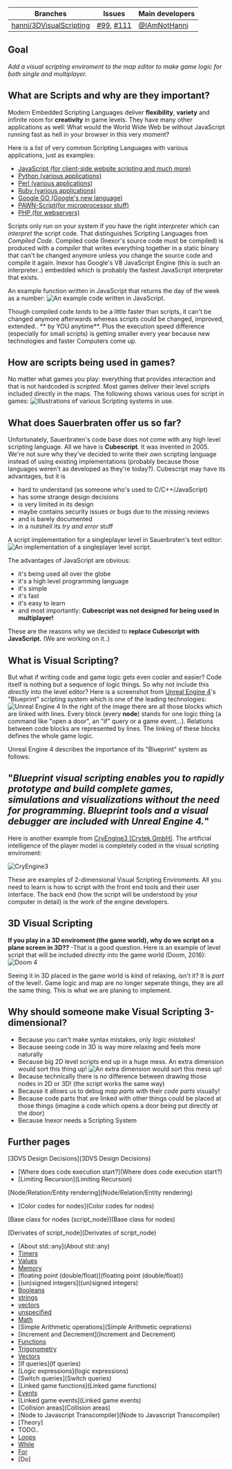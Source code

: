 Branches | Issues | Main developers
--- | --- | --- 
[hanni/3DVisualScripting](/inexor-game/code/tree/hanni/3DVisualScripting) |  [#99](/inexor-game/code/issues/99), [#111](/inexor-game/code/issues/111) | [@IAmNotHanni](/IAmNotHanni)

## Goal
*Add a visual scripting enviroment to the map editor to make game logic for both single and multiplayer.*

## What are Scripts and why are they important?
Modern Embedded Scripting Languages deliver **flexibility**, **variety** and infinite room for **creativity** in game levels. They have many other applications as well: What would the World Wide Web be without JavaScript running fast as hell in your browser in this very moment?

Here is a list of very common Scripting Languages with various applications, just as examples:
* [JavaScript (for client-side website scripting and much more)](http://www.w3schools.com/js/default.asp)
* [Python (various applications)](https://www.python.org/)
* [Perl (various applications)](https://www.perl.org/)
* [Ruby (various applications)](https://www.ruby-lang.org/)
* [Google GO (Google's new language)](https://golang.org/)
* [PAWN-Script(for microprocessor stuff)](http://www.compuphase.com/pawn/pawn.htm)
* [PHP (for webservers)](https://php.net)

Scripts only run on your system if you have the right *interpreter* which can *interpret* the script code.
That distinguishes Scripting Languages from *Compiled Code*. Compiled code (Inexor's source code must be compiled) is produced with a *compiler* that writes everything together in a static binary that can't be changed anymore unless you change the source code and compile it again.
Inexor has Google's V8 JavaScript Engine (this is such an interpreter..) embedded which is probably the fastest JavaScript interpreter that exists. 

An example function written in JavaScript that returns the day of the week as a number:
![An example code written in JavaScript.](https://raw.githubusercontent.com/inexor-game/visualisations/f18a79c5a5297cb963759af1e2dc34317a0b1b55/3D%20flowgraph/wiki/JS_example_1.jpg)

Though compiled code *tends* to be a little faster than scripts, it can't be changed anymore afterwards whereas scripts could be changed, improved, extended.. ** by YOU anytime**. 
Plus the execution speed difference (especially for small scripts) is getting smaller every year because new technologies and faster Computers come up.

## How are scripts being used in games?
No matter what games you play: everything that provides interaction and that is not hardcoded is *scripted*.
Most games deliver their level scripts included directly in the maps.
The following shows various uses for script in games:
![Illustrations of various Scripting systems in use.](https://raw.githubusercontent.com/inexor-game/visualisations/17dd68a0625130212d58828e573a1b60b169078e/3D%20flowgraph/wiki/script_examples_1.png)

## What does Sauerbraten offer us so far?
Unfortunately, Sauerbraten's code base does not come with any high level scripting language.
All we have is **Cubescript**. It was invented in 2005. We're not sure why they've decided to write their own scripting language instead of using existing implementations (probably because those languages weren't as developed as they're today?).
Cubescript may have its advantages, but it is 

* hard to understand (as someone who's used to C/C++/JavaScript)
* has some strange design decisions
* is very limited in its design
* maybe contains security issues or bugs due to the missing reviews
* and is barely documented
* in a nutshell its *try and error* stuff

A script implementation for a singleplayer level in Sauerbraten's text editor:
![An implementation of a singleplayer level script.](https://raw.githubusercontent.com/inexor-game/visualisations/master/3D%20flowgraph/images/example_for_scripting_1.jpg)

The advantages of JavaScript are obvious:

* it's being used all over the globe 
* it's a high level programming language
* it's simple
* it's fast
* it's easy to learn
* and most importantly: **Cubescript was not designed for being used in multiplayer!** 

These are the reasons why we decided to **replace Cubescript with JavaScript.** (We are working on it..)

## What is Visual Scripting?
But what if writing code and game logic gets even cooler and easier?
Code itself is nothing but a sequence of logic things. So why not include this *directly* into the level editor?
Here is a screenshot from [Unreal Engine 4](https://www.unrealengine.com/blog)'s "Blueprint" scripting system which is one of the leading technologies:
![Unreal Engine 4](https://raw.githubusercontent.com/inexor-game/visualisations/88345fe629936036a6469ffa628fed7d2e12e65c/3D%20flowgraph/wiki/visual_scripting_in_unreal_4.jpg)
In the right of the image there are all those blocks which are linked with lines. Every block (every **node**) stands for one logic thing (a command like "open a door", an "if" query or a game event...). Relations between code blocks are represented by lines. The linking of these blocks defines the whole game logic.

Unreal Engine 4 describes the importance of its "Blueprint" system as follows:
## "*Blueprint visual scripting enables you to rapidly prototype and build complete games, simulations and visualizations without the need for programming. Blueprint tools and a visual debugger are included with Unreal Engine 4.*"

Here is another example from [CryEngine3 (Crytek GmbH)](http://cryengine.com/). The artificial intelligence of the player model is completely coded in the visual scripting enviroment:

![CryEngine3](https://raw.githubusercontent.com/inexor-game/visualisations/88345fe629936036a6469ffa628fed7d2e12e65c/3D%20flowgraph/wiki/visual_scripting_in_cryengine_3.jpg)

These are examples of 2-dimensional Visual Scripting Enviroments. All you need to learn is how to script with the front end tools and their user interface. The back end (how the script will be understood by your computer in detail) is the work of the engine developers.

## 3D Visual Scripting
**If you play in a 3D enviroment (the game world), why do we script on a plane screen in 3D??**
-That is a good question. Here is an example of level script that will be included *directly* into the game world (Doom, 2016):
![Doom 4](https://raw.githubusercontent.com/inexor-game/visualisations/88345fe629936036a6469ffa628fed7d2e12e65c/3D%20flowgraph/wiki/visual_scripting_in_doom_4.jpg)

Seeing it in 3D placed in the game world is kind of relaxing, isn't it? It is *part* of the level!. Game logic and map are no longer seperate things, they are all the same thing. This is what we are planing to implement.

## Why should someone make Visual Scripting 3-dimensional?
* Because you can't make syntax mistakes, only *logic mistakes*!
* Because seeing code in 3D is way more relaxing and feels more naturally
* Because big 2D level scripts end up in a huge mess. An extra dimension would sort this thing up!
![An extra dimension would sort this mess up!](https://raw.githubusercontent.com/inexor-game/visualisations/66376b02eeddd0fb53bbcec60194044f2c00aa6d/3D%20flowgraph/wiki/hugemess.jpg)
* Because technically there is no difference between drawing those nodes in 2D or 3D! (the script works the same way)
* Because it allows us to debug *map parts* with their *code parts* visually!
* Because code parts that are linked with other things could be placed at those things (imagine a code which opens a door being put directly *at* the door)
* Because Inexor needs a Scripting System

## Further pages
[3DVS Design Decisions](3DVS Design Decisions)
* [Where does code execution start?](Where does code execution start?)
* [Limiting Recursion](Limiting Recursion)

[Node/Relation/Entity rendering](Node/Relation/Entity rendering)
* [Color codes for nodes](Color codes for nodes)

[Base class for nodes (script_node)](Base class for nodes)

[Derivates of script_node](Derivates of script_node)
* [About std::any](About std::any)
* [Timers](Timers)
* [Values](Values)
* [Memory](Memory)
 * [floating point (double/float)](floating point (double/float))
 * [(un)signed integers]((un)signed integers)
 * [Booleans](Booleans)
 * [strings](strings)
 * [vectors](vectors)
 * [unspecified](unspecified)
* [Math](Math)
 * [Simple Arithmetic operations](Simple Arithmetic oeprations)
  * [Increment and Decrement](Increment and Decrement)
 * [Functions](Functions)
 * [Trigonometry](Trigonometry)
 * [Vectors](Vectors)
* [If queries](If queries)
 * [Logic expressions](logic expressions)
 * [Switch queries](Switch queries)
* [Linked game functions](Linked game functions)
* [Events](Events)
 * [Linked game events](Linked game events)
 * [Collision areas](Collision areas)
* [Node to Javascript Transcompiler](Node to Javascript Transcompiler)
 * [Theory]
 * TODO..
* [Loops](Loops)
 * [While](While)
 * [For](For)
 * [Do]